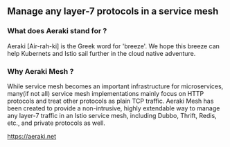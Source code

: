 ## Manage any layer-7 protocols in a service mesh

### What does Aeraki stand for ? ##
Aeraki [Air-rah-ki] is the Greek word for 'breeze'. We hope this breeze can help Kubernets and Istio sail further in the cloud native adventure. 

### Why Aeraki Mesh ? ###
While service mesh becomes an important infrastructure for microservices, many(if not all) service mesh implementations mainly focus on HTTP protocols and treat other protocols as plain TCP traffic. Aeraki Mesh has been created to provide a non-intrusive, highly extendable way to manage any layer-7 traffic in an Istio service mesh, including Dubbo, Thrift, Redis, etc., and private protocols as well.

https://aeraki.net

